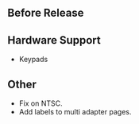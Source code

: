 ## Before Release


## Hardware Support

- Keypads


## Other

- Fix on NTSC.
- Add labels to multi adapter pages.
